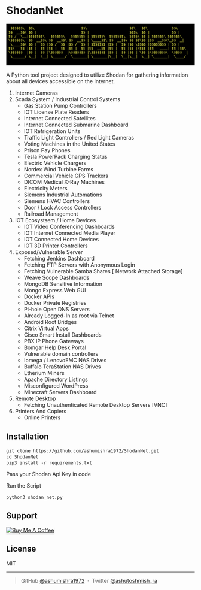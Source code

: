 # ShodanNet

<p align="center">
<img src="https://github.com/ashumishra1972/My-shodan-script/blob/main/shodan_net.png">
</p>
A Python tool project designed to utilize Shodan for gathering information about all devices accessible on the Internet.

1. Internet Cameras
2. Scada System / Industrial Control Systems
   - Gas Station Pump Controllers
   - IOT License Plate Readers
   - Internet Connected Satellites
   - Internet Connected Submarine Dashboard
   - IOT Refrigeration Units
   - Traffic Light Controllers / Red Light Cameras
   - Voting Machines in the United States
   - Prison Pay Phones
   - Tesla PowerPack Charging Status
   - Electric Vehicle Chargers
   - Nordex Wind Turbine Farms
   - Commercial Vehicle GPS Trackers
   - DICOM Medical X-Ray Machines
   - Electricity Meters
   - Siemens Industrial Automations
   - Siemens HVAC Controllers
   - Door / Lock Access Controllers
   - Railroad Management
3. IOT Ecosystsem / Home Devices
   - IOT Video Conferencing Dashboards
   - IOT Internet Connected Media Player
   - IOT Connected Home Devices
   - IOT 3D Printer Controllers
4. Exposed/Vulnerable Server
   - Fetching Jenkins Dashboard
   - Fetching FTP Servers with Anonymous Login
   - Fetching Vulnerable Samba Shares [ Network Attached Storage]
   - Weave Scope Dashboards
   - MongoDB Sensitive Information
   - Mongo Express Web GUI
   - Docker APIs
   - Docker Private Registries
   - Pi-hole Open DNS Servers
   - Already Logged-In as root via Telnet
   - Android Root Bridges
   - Citrix Virtual Apps
   - Cisco Smart Install Dashboards
   - PBX IP Phone Gateways
   - Bomgar Help Desk Portal
   - Vulnerable domain controllers
   - Iomega / LenovoEMC NAS Drives
   - Buffalo TeraStation NAS Drives
   - Etherium Miners
   - Apache Directory Listings
   - Misconfigured WordPress
   - Minecraft Servers Dashboard
5. Remote Desktop
   - Fetching Unauthenticated Remote Desktop Servers [VNC]
6. Printers And Copiers
   - Online Printers

## Installation

```
git clone https://github.com/ashumishra1972/ShodanNet.git
cd ShodanNet
pip3 install -r requirements.txt

```
Pass your Shodan Api Key in code 

Run the Script
```
python3 shodan_net.py
```

## Support

<a href="https://www.buymeacoffee.com/ashumishra" target="_blank"><img src="https://www.buymeacoffee.com/assets/img/custom_images/purple_img.png" alt="Buy Me A Coffee" style="height: 41px !important;width: 174px !important;box-shadow: 0px 3px 2px 0px rgba(190, 190, 190, 0.5) !important;-webkit-box-shadow: 0px 3px 2px 0px rgba(190, 190, 190, 0.5) !important;" ></a>


## License

MIT

---

> GitHub [@ashumishra1972](https://github.com/ashumishra1972) &nbsp;&middot;&nbsp;
> Twitter [@ashutoshmish_ra](https://twitter.com/ashutoshmish_ra)



